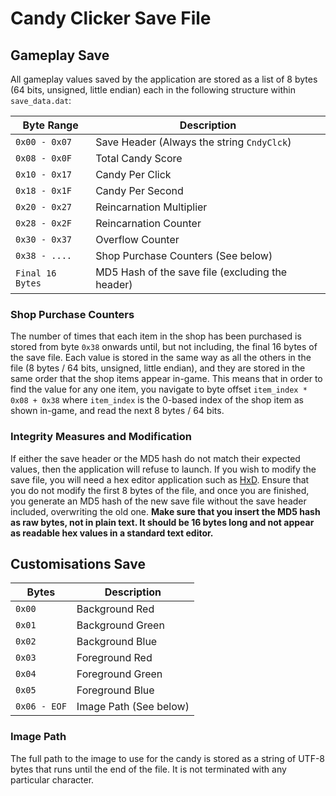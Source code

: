 # Candy Clicker Save File

## Gameplay Save

All gameplay values saved by the application are stored as a list of 8 bytes (64 bits, unsigned, little endian) each in the following structure within `save_data.dat`:

| Byte Range      | Description                                      |
|-----------------|--------------------------------------------------|
|`0x00 - 0x07`    | Save Header (Always the string `CndyClck`)       |
|`0x08 - 0x0F`    | Total Candy Score                                |
|`0x10 - 0x17`    | Candy Per Click                                  |
|`0x18 - 0x1F`    | Candy Per Second                                 |
|`0x20 - 0x27`    | Reincarnation Multiplier                         |
|`0x28 - 0x2F`    | Reincarnation Counter                            |
|`0x30 - 0x37`    | Overflow Counter                                 |
|`0x38 - ....`    | Shop Purchase Counters (See below)               |
|`Final 16 Bytes` | MD5 Hash of the save file (excluding the header) |

### Shop Purchase Counters

The number of times that each item in the shop has been purchased is stored from byte `0x38` onwards until, but not including, the final 16 bytes of the save file. Each value is stored in the same way as all the others in the file (8 bytes / 64 bits, unsigned, little endian), and they are stored in the same order that the shop items appear in-game. This means that in order to find the value for any one item, you navigate to byte offset `item_index * 0x08 + 0x38` where `item_index` is the 0-based index of the shop item as shown in-game, and read the next 8 bytes / 64 bits.

### Integrity Measures and Modification

If either the save header or the MD5 hash do not match their expected values, then the application will refuse to launch. If you wish to modify the save file, you will need a hex editor application such as [HxD](https://mh-nexus.de/en/hxd/). Ensure that you do not modify the first 8 bytes of the file, and once you are finished, you generate an MD5 hash of the new save file without the save header included, overwriting the old one. **Make sure that you insert the MD5 hash as raw bytes, not in plain text. It should be 16 bytes long and not appear as readable hex values in a standard text editor.**

## Customisations Save

| Bytes       | Description                                      |
|-------------|--------------------------------------------------|
|`0x00`       | Background Red                                   |
|`0x01`       | Background Green                                 |
|`0x02`       | Background Blue                                  |
|`0x03`       | Foreground Red                                   |
|`0x04`       | Foreground Green                                 |
|`0x05`       | Foreground Blue                                  |
|`0x06 - EOF` | Image Path (See below)                           |

### Image Path

The full path to the image to use for the candy is stored as a string of UTF-8 bytes that runs until the end of the file. It is not terminated with any particular character.

